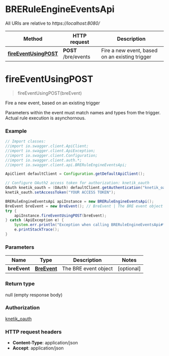 # BRERuleEngineEventsApi

All URIs are relative to *https://localhost:8080/*

Method | HTTP request | Description
------------- | ------------- | -------------
[**fireEventUsingPOST**](BRERuleEngineEventsApi.md#fireEventUsingPOST) | **POST** /bre/events | Fire a new event, based on an existing trigger


<a name="fireEventUsingPOST"></a>
# **fireEventUsingPOST**
> fireEventUsingPOST(breEvent)

Fire a new event, based on an existing trigger

Parameters within the event must match names and types from the trigger. Actual rule execution is asynchornous.

### Example
```java
// Import classes:
//import io.swagger.client.ApiClient;
//import io.swagger.client.ApiException;
//import io.swagger.client.Configuration;
//import io.swagger.client.auth.*;
//import io.swagger.client.api.BRERuleEngineEventsApi;

ApiClient defaultClient = Configuration.getDefaultApiClient();

// Configure OAuth2 access token for authorization: knetik_oauth
OAuth knetik_oauth = (OAuth) defaultClient.getAuthentication("knetik_oauth");
knetik_oauth.setAccessToken("YOUR ACCESS TOKEN");

BRERuleEngineEventsApi apiInstance = new BRERuleEngineEventsApi();
BreEvent breEvent = new BreEvent(); // BreEvent | The BRE event object
try {
    apiInstance.fireEventUsingPOST(breEvent);
} catch (ApiException e) {
    System.err.println("Exception when calling BRERuleEngineEventsApi#fireEventUsingPOST");
    e.printStackTrace();
}
```

### Parameters

Name | Type | Description  | Notes
------------- | ------------- | ------------- | -------------
 **breEvent** | [**BreEvent**](BreEvent.md)| The BRE event object | [optional]

### Return type

null (empty response body)

### Authorization

[knetik_oauth](../README.md#knetik_oauth)

### HTTP request headers

 - **Content-Type**: application/json
 - **Accept**: application/json

